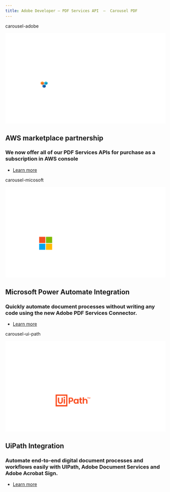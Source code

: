 ```yaml
---
title: Adobe Developer — PDF Services API  —  Carousel PDF
---
```


<Carousel slots="bgimage, image, heading, text, buttons" repeat="3"  theme="lightest" enableNavigation slideTheme='dark' className="carousel-padding-top-zero aws-carousel" varient="fullWidth" navigationNext="white-swiper-button" navigationPre="white-swiper-button" isCenter  />

carousel-adobe

![AWS logo](../../images/adobe_aws_logo.png)

## AWS marketplace partnership

### We now offer all of our PDF Services APIs for purchase as a subscription in AWS console

- [Learn more](/src/pages/pricing/#AWS)

carousel-micosoft

![MS logo](../../images/adobe_ms_logo.png)

## Microsoft Power Automate Integration

### Quickly automate document processes without writing any code using the new Adobe PDF Services Connector.

- [Learn more](http://www.adobe.com/go/powerautomate_help)

carousel-ui-path

![UiPath logo](../../images/Uipath_logo.png)

## UiPath Integration

### Automate end-to-end digital document processes and workflows easily with UIPath, Adobe Document Services and Adobe Acrobat Sign.

- [Learn more](https://marketplace.uipath.com/listings/adobe-pdf-services)